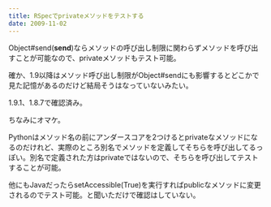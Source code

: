 ```yaml
---
title: RSpecでprivateメソッドをテストする
date: 2009-11-02
---
```

<script src="http://gist.github.com/223674.js"></script>

Object#send(__send__)ならメソッドの呼び出し制限に関わらずメソッドを呼び出すことが可能なので、privateメソッドもテスト可能。

確か、1.9以降はメソッド呼び出し制限がObject#sendにも影響するとどこかで見た記憶があるのだけど結局そうはなっていないみたい。

1.9.1、1.8.7で確認済み。

ちなみにオマケ。
<script src="http://gist.github.com/223679.js"></script>

Pythonはメソッド名の前にアンダースコアを2つけるとprivateなメソッドになるのだけれど、実際のところ別名でメソッドを定義してそちらを呼び出してるっぽい。別名で定義された方はprivateではないので、そちらを呼び出してテストすることが可能。

他にもJavaだったらsetAccessible(True)を実行すればpublicなメソッドに変更されるのでテスト可能。と聞いただけで確認はしていない。